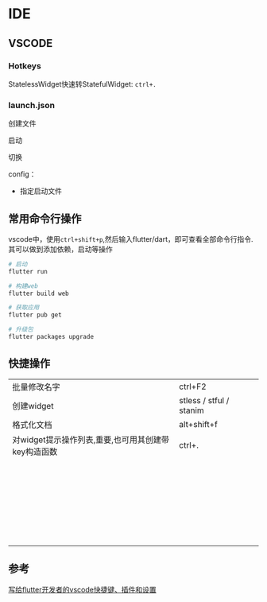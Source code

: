 # IDE

## VSCODE

### Hotkeys

StatelessWidget快速转StatefulWidget: `ctrl+.`

### launch.json

创建文件

启动

切换

config：
* 指定启动文件

## 常用命令行操作
vscode中，使用`ctrl+shift+p`,然后输入flutter/dart，即可查看全部命令行指令.  
其可以做到添加依赖，启动等操作

```sh
# 启动
flutter run

# 构建web
flutter build web

# 获取应用
flutter pub get

# 升级包
flutter packages upgrade

```

## 快捷操作

|                                                     |                        |     |
| --------------------------------------------------- | ---------------------- | --- |
| 批量修改名字                                        | ctrl+F2                |     |
| 创建widget                                          | stless / stful / stanim |     |
| 格式化文档                                          | alt+shift+f            |     |
| 对widget提示操作列表,重要,也可用其创建带key构造函数 | ctrl+.                 |     |
|                                                     |                        |     |
|                                                     |                        |     |
|                                                     |                        |     |
|                                                     |                        |     |
|                                                     |                        |     |
|                                                     |                        |     |
|                                                     |                        |     |
|                                                     |                        |     |
|                                                     |                        |     |
|                                                     |                        |     |
|                                                     |                        |     |
|                                                     |                        |     |
|                                                     |                        |     |
|                                                     |                        |     |
|                                                     |                        |     |
|                                                     |                        |     |
|                                                     |                        |     |
|                                                     |                        |     |
|                                                     |                        |     |
|                                                     |                        |     |
|                                                     |                        |     |
|                                                     |                        |     |
|                                                     |                        |     |
|                                                     |                        |     |
|                                                     |                        |     |
|                                                     |                        |     |
|                                                     |                        |     |
|                                                     |                        |     |
|                                                     |                        |     |

## 参考

[写给flutter开发者的vscode快捷键、插件和设置](https://zhuanlan.zhihu.com/p/479768061)